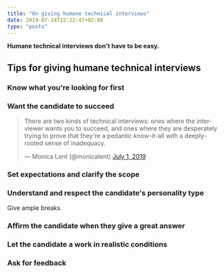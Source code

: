 ```yaml
---
title: "On giving humane technical interviews"
date: 2019-07-24T22:22:47+02:00
type: "posts"
---
```



**Humane technical interviews don't have to be easy.**

## Tips for giving humane technical interviews

### Know what you're looking for first

### Want the candidate to succeed

<blockquote class="twitter-tweet"><p lang="en" dir="ltr">There are two kinds of technical interviews: ones where the interviewer wants you to succeed, and ones where they are desperately trying to prove that they&#39;re a pedantic know-it-all with a deeply-rooted sense of inadequacy.</p>&mdash; Monica Lent (@monicalent) <a href="https://twitter.com/monicalent/status/1145796300719435776?ref_src=twsrc%5Etfw">July 1, 2019</a></blockquote>

### Set expectations and clarify the scope

### Understand and respect the candidate's personality type

Give ample breaks

### Affirm the candidate when they give a great answer

### Let the candidate a work in realistic conditions

### Ask for feedback

<script async src="https://platform.twitter.com/widgets.js" charset="utf-8"></script>
<style>
twitter-widget {
  margin: 0 auto;
}
</style>
